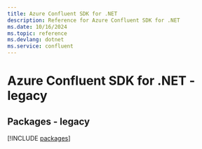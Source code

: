 ```yaml
---
title: Azure Confluent SDK for .NET
description: Reference for Azure Confluent SDK for .NET
ms.date: 10/16/2024
ms.topic: reference
ms.devlang: dotnet
ms.service: confluent
---
```

# Azure Confluent SDK for .NET - legacy
## Packages - legacy
[!INCLUDE [packages](confluent-index.md)]